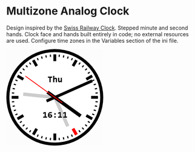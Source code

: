 # Multizone Analog Clock
Design inspired by the [Swiss Railway Clock](https://en.wikipedia.org/wiki/Swiss_railway_clock). Stepped minute and second hands. Clock face and hands built entirely in code; no external resources are used. Configure time zones in the Variables section of the ini file.

![screenshot](screenshot.png?raw=true)
